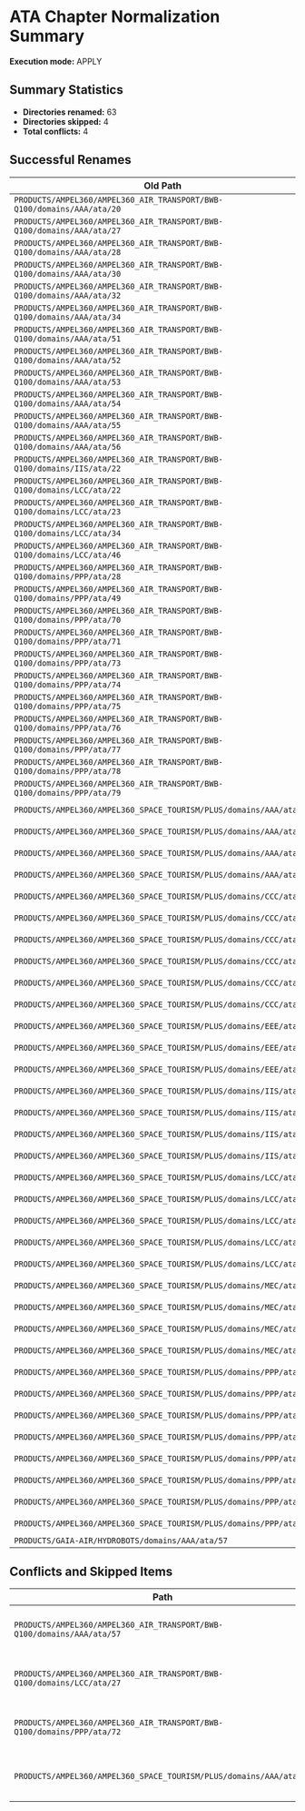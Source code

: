 # ATA Chapter Normalization Summary

**Execution mode:** APPLY

## Summary Statistics

- **Directories renamed:** 63
- **Directories skipped:** 4
- **Total conflicts:** 4

## Successful Renames

| Old Path | New Path |
|----------|----------|
| `PRODUCTS/AMPEL360/AMPEL360_AIR_TRANSPORT/BWB-Q100/domains/AAA/ata/20` | `PRODUCTS/AMPEL360/AMPEL360_AIR_TRANSPORT/BWB-Q100/domains/AAA/ata/ATA-20` |
| `PRODUCTS/AMPEL360/AMPEL360_AIR_TRANSPORT/BWB-Q100/domains/AAA/ata/27` | `PRODUCTS/AMPEL360/AMPEL360_AIR_TRANSPORT/BWB-Q100/domains/AAA/ata/ATA-27` |
| `PRODUCTS/AMPEL360/AMPEL360_AIR_TRANSPORT/BWB-Q100/domains/AAA/ata/28` | `PRODUCTS/AMPEL360/AMPEL360_AIR_TRANSPORT/BWB-Q100/domains/AAA/ata/ATA-28` |
| `PRODUCTS/AMPEL360/AMPEL360_AIR_TRANSPORT/BWB-Q100/domains/AAA/ata/30` | `PRODUCTS/AMPEL360/AMPEL360_AIR_TRANSPORT/BWB-Q100/domains/AAA/ata/ATA-30` |
| `PRODUCTS/AMPEL360/AMPEL360_AIR_TRANSPORT/BWB-Q100/domains/AAA/ata/32` | `PRODUCTS/AMPEL360/AMPEL360_AIR_TRANSPORT/BWB-Q100/domains/AAA/ata/ATA-32` |
| `PRODUCTS/AMPEL360/AMPEL360_AIR_TRANSPORT/BWB-Q100/domains/AAA/ata/34` | `PRODUCTS/AMPEL360/AMPEL360_AIR_TRANSPORT/BWB-Q100/domains/AAA/ata/ATA-34` |
| `PRODUCTS/AMPEL360/AMPEL360_AIR_TRANSPORT/BWB-Q100/domains/AAA/ata/51` | `PRODUCTS/AMPEL360/AMPEL360_AIR_TRANSPORT/BWB-Q100/domains/AAA/ata/ATA-51` |
| `PRODUCTS/AMPEL360/AMPEL360_AIR_TRANSPORT/BWB-Q100/domains/AAA/ata/52` | `PRODUCTS/AMPEL360/AMPEL360_AIR_TRANSPORT/BWB-Q100/domains/AAA/ata/ATA-52` |
| `PRODUCTS/AMPEL360/AMPEL360_AIR_TRANSPORT/BWB-Q100/domains/AAA/ata/53` | `PRODUCTS/AMPEL360/AMPEL360_AIR_TRANSPORT/BWB-Q100/domains/AAA/ata/ATA-53` |
| `PRODUCTS/AMPEL360/AMPEL360_AIR_TRANSPORT/BWB-Q100/domains/AAA/ata/54` | `PRODUCTS/AMPEL360/AMPEL360_AIR_TRANSPORT/BWB-Q100/domains/AAA/ata/ATA-54` |
| `PRODUCTS/AMPEL360/AMPEL360_AIR_TRANSPORT/BWB-Q100/domains/AAA/ata/55` | `PRODUCTS/AMPEL360/AMPEL360_AIR_TRANSPORT/BWB-Q100/domains/AAA/ata/ATA-55` |
| `PRODUCTS/AMPEL360/AMPEL360_AIR_TRANSPORT/BWB-Q100/domains/AAA/ata/56` | `PRODUCTS/AMPEL360/AMPEL360_AIR_TRANSPORT/BWB-Q100/domains/AAA/ata/ATA-56` |
| `PRODUCTS/AMPEL360/AMPEL360_AIR_TRANSPORT/BWB-Q100/domains/IIS/ata/22` | `PRODUCTS/AMPEL360/AMPEL360_AIR_TRANSPORT/BWB-Q100/domains/IIS/ata/ATA-22` |
| `PRODUCTS/AMPEL360/AMPEL360_AIR_TRANSPORT/BWB-Q100/domains/LCC/ata/22` | `PRODUCTS/AMPEL360/AMPEL360_AIR_TRANSPORT/BWB-Q100/domains/LCC/ata/ATA-22` |
| `PRODUCTS/AMPEL360/AMPEL360_AIR_TRANSPORT/BWB-Q100/domains/LCC/ata/23` | `PRODUCTS/AMPEL360/AMPEL360_AIR_TRANSPORT/BWB-Q100/domains/LCC/ata/ATA-23` |
| `PRODUCTS/AMPEL360/AMPEL360_AIR_TRANSPORT/BWB-Q100/domains/LCC/ata/34` | `PRODUCTS/AMPEL360/AMPEL360_AIR_TRANSPORT/BWB-Q100/domains/LCC/ata/ATA-34` |
| `PRODUCTS/AMPEL360/AMPEL360_AIR_TRANSPORT/BWB-Q100/domains/LCC/ata/46` | `PRODUCTS/AMPEL360/AMPEL360_AIR_TRANSPORT/BWB-Q100/domains/LCC/ata/ATA-46` |
| `PRODUCTS/AMPEL360/AMPEL360_AIR_TRANSPORT/BWB-Q100/domains/PPP/ata/28` | `PRODUCTS/AMPEL360/AMPEL360_AIR_TRANSPORT/BWB-Q100/domains/PPP/ata/ATA-28` |
| `PRODUCTS/AMPEL360/AMPEL360_AIR_TRANSPORT/BWB-Q100/domains/PPP/ata/49` | `PRODUCTS/AMPEL360/AMPEL360_AIR_TRANSPORT/BWB-Q100/domains/PPP/ata/ATA-49` |
| `PRODUCTS/AMPEL360/AMPEL360_AIR_TRANSPORT/BWB-Q100/domains/PPP/ata/70` | `PRODUCTS/AMPEL360/AMPEL360_AIR_TRANSPORT/BWB-Q100/domains/PPP/ata/ATA-70` |
| `PRODUCTS/AMPEL360/AMPEL360_AIR_TRANSPORT/BWB-Q100/domains/PPP/ata/71` | `PRODUCTS/AMPEL360/AMPEL360_AIR_TRANSPORT/BWB-Q100/domains/PPP/ata/ATA-71` |
| `PRODUCTS/AMPEL360/AMPEL360_AIR_TRANSPORT/BWB-Q100/domains/PPP/ata/73` | `PRODUCTS/AMPEL360/AMPEL360_AIR_TRANSPORT/BWB-Q100/domains/PPP/ata/ATA-73` |
| `PRODUCTS/AMPEL360/AMPEL360_AIR_TRANSPORT/BWB-Q100/domains/PPP/ata/74` | `PRODUCTS/AMPEL360/AMPEL360_AIR_TRANSPORT/BWB-Q100/domains/PPP/ata/ATA-74` |
| `PRODUCTS/AMPEL360/AMPEL360_AIR_TRANSPORT/BWB-Q100/domains/PPP/ata/75` | `PRODUCTS/AMPEL360/AMPEL360_AIR_TRANSPORT/BWB-Q100/domains/PPP/ata/ATA-75` |
| `PRODUCTS/AMPEL360/AMPEL360_AIR_TRANSPORT/BWB-Q100/domains/PPP/ata/76` | `PRODUCTS/AMPEL360/AMPEL360_AIR_TRANSPORT/BWB-Q100/domains/PPP/ata/ATA-76` |
| `PRODUCTS/AMPEL360/AMPEL360_AIR_TRANSPORT/BWB-Q100/domains/PPP/ata/77` | `PRODUCTS/AMPEL360/AMPEL360_AIR_TRANSPORT/BWB-Q100/domains/PPP/ata/ATA-77` |
| `PRODUCTS/AMPEL360/AMPEL360_AIR_TRANSPORT/BWB-Q100/domains/PPP/ata/78` | `PRODUCTS/AMPEL360/AMPEL360_AIR_TRANSPORT/BWB-Q100/domains/PPP/ata/ATA-78` |
| `PRODUCTS/AMPEL360/AMPEL360_AIR_TRANSPORT/BWB-Q100/domains/PPP/ata/79` | `PRODUCTS/AMPEL360/AMPEL360_AIR_TRANSPORT/BWB-Q100/domains/PPP/ata/ATA-79` |
| `PRODUCTS/AMPEL360/AMPEL360_SPACE_TOURISM/PLUS/domains/AAA/ata/32` | `PRODUCTS/AMPEL360/AMPEL360_SPACE_TOURISM/PLUS/domains/AAA/ata/ATA-32` |
| `PRODUCTS/AMPEL360/AMPEL360_SPACE_TOURISM/PLUS/domains/AAA/ata/51` | `PRODUCTS/AMPEL360/AMPEL360_SPACE_TOURISM/PLUS/domains/AAA/ata/ATA-51` |
| `PRODUCTS/AMPEL360/AMPEL360_SPACE_TOURISM/PLUS/domains/AAA/ata/53` | `PRODUCTS/AMPEL360/AMPEL360_SPACE_TOURISM/PLUS/domains/AAA/ata/ATA-53` |
| `PRODUCTS/AMPEL360/AMPEL360_SPACE_TOURISM/PLUS/domains/AAA/ata/55` | `PRODUCTS/AMPEL360/AMPEL360_SPACE_TOURISM/PLUS/domains/AAA/ata/ATA-55` |
| `PRODUCTS/AMPEL360/AMPEL360_SPACE_TOURISM/PLUS/domains/CCC/ata/11` | `PRODUCTS/AMPEL360/AMPEL360_SPACE_TOURISM/PLUS/domains/CCC/ata/ATA-11` |
| `PRODUCTS/AMPEL360/AMPEL360_SPACE_TOURISM/PLUS/domains/CCC/ata/25` | `PRODUCTS/AMPEL360/AMPEL360_SPACE_TOURISM/PLUS/domains/CCC/ata/ATA-25` |
| `PRODUCTS/AMPEL360/AMPEL360_SPACE_TOURISM/PLUS/domains/CCC/ata/31` | `PRODUCTS/AMPEL360/AMPEL360_SPACE_TOURISM/PLUS/domains/CCC/ata/ATA-31` |
| `PRODUCTS/AMPEL360/AMPEL360_SPACE_TOURISM/PLUS/domains/CCC/ata/33` | `PRODUCTS/AMPEL360/AMPEL360_SPACE_TOURISM/PLUS/domains/CCC/ata/ATA-33` |
| `PRODUCTS/AMPEL360/AMPEL360_SPACE_TOURISM/PLUS/domains/CCC/ata/35` | `PRODUCTS/AMPEL360/AMPEL360_SPACE_TOURISM/PLUS/domains/CCC/ata/ATA-35` |
| `PRODUCTS/AMPEL360/AMPEL360_SPACE_TOURISM/PLUS/domains/CCC/ata/38` | `PRODUCTS/AMPEL360/AMPEL360_SPACE_TOURISM/PLUS/domains/CCC/ata/ATA-38` |
| `PRODUCTS/AMPEL360/AMPEL360_SPACE_TOURISM/PLUS/domains/EEE/ata/24` | `PRODUCTS/AMPEL360/AMPEL360_SPACE_TOURISM/PLUS/domains/EEE/ata/ATA-24` |
| `PRODUCTS/AMPEL360/AMPEL360_SPACE_TOURISM/PLUS/domains/EEE/ata/33` | `PRODUCTS/AMPEL360/AMPEL360_SPACE_TOURISM/PLUS/domains/EEE/ata/ATA-33` |
| `PRODUCTS/AMPEL360/AMPEL360_SPACE_TOURISM/PLUS/domains/EEE/ata/42` | `PRODUCTS/AMPEL360/AMPEL360_SPACE_TOURISM/PLUS/domains/EEE/ata/ATA-42` |
| `PRODUCTS/AMPEL360/AMPEL360_SPACE_TOURISM/PLUS/domains/IIS/ata/22` | `PRODUCTS/AMPEL360/AMPEL360_SPACE_TOURISM/PLUS/domains/IIS/ata/ATA-22` |
| `PRODUCTS/AMPEL360/AMPEL360_SPACE_TOURISM/PLUS/domains/IIS/ata/42` | `PRODUCTS/AMPEL360/AMPEL360_SPACE_TOURISM/PLUS/domains/IIS/ata/ATA-42` |
| `PRODUCTS/AMPEL360/AMPEL360_SPACE_TOURISM/PLUS/domains/IIS/ata/45` | `PRODUCTS/AMPEL360/AMPEL360_SPACE_TOURISM/PLUS/domains/IIS/ata/ATA-45` |
| `PRODUCTS/AMPEL360/AMPEL360_SPACE_TOURISM/PLUS/domains/IIS/ata/46` | `PRODUCTS/AMPEL360/AMPEL360_SPACE_TOURISM/PLUS/domains/IIS/ata/ATA-46` |
| `PRODUCTS/AMPEL360/AMPEL360_SPACE_TOURISM/PLUS/domains/LCC/ata/22` | `PRODUCTS/AMPEL360/AMPEL360_SPACE_TOURISM/PLUS/domains/LCC/ata/ATA-22` |
| `PRODUCTS/AMPEL360/AMPEL360_SPACE_TOURISM/PLUS/domains/LCC/ata/23` | `PRODUCTS/AMPEL360/AMPEL360_SPACE_TOURISM/PLUS/domains/LCC/ata/ATA-23` |
| `PRODUCTS/AMPEL360/AMPEL360_SPACE_TOURISM/PLUS/domains/LCC/ata/27` | `PRODUCTS/AMPEL360/AMPEL360_SPACE_TOURISM/PLUS/domains/LCC/ata/ATA-27` |
| `PRODUCTS/AMPEL360/AMPEL360_SPACE_TOURISM/PLUS/domains/LCC/ata/34` | `PRODUCTS/AMPEL360/AMPEL360_SPACE_TOURISM/PLUS/domains/LCC/ata/ATA-34` |
| `PRODUCTS/AMPEL360/AMPEL360_SPACE_TOURISM/PLUS/domains/LCC/ata/46` | `PRODUCTS/AMPEL360/AMPEL360_SPACE_TOURISM/PLUS/domains/LCC/ata/ATA-46` |
| `PRODUCTS/AMPEL360/AMPEL360_SPACE_TOURISM/PLUS/domains/MEC/ata/26` | `PRODUCTS/AMPEL360/AMPEL360_SPACE_TOURISM/PLUS/domains/MEC/ata/ATA-26` |
| `PRODUCTS/AMPEL360/AMPEL360_SPACE_TOURISM/PLUS/domains/MEC/ata/28` | `PRODUCTS/AMPEL360/AMPEL360_SPACE_TOURISM/PLUS/domains/MEC/ata/ATA-28` |
| `PRODUCTS/AMPEL360/AMPEL360_SPACE_TOURISM/PLUS/domains/MEC/ata/36` | `PRODUCTS/AMPEL360/AMPEL360_SPACE_TOURISM/PLUS/domains/MEC/ata/ATA-36` |
| `PRODUCTS/AMPEL360/AMPEL360_SPACE_TOURISM/PLUS/domains/MEC/ata/47` | `PRODUCTS/AMPEL360/AMPEL360_SPACE_TOURISM/PLUS/domains/MEC/ata/ATA-47` |
| `PRODUCTS/AMPEL360/AMPEL360_SPACE_TOURISM/PLUS/domains/PPP/ata/71` | `PRODUCTS/AMPEL360/AMPEL360_SPACE_TOURISM/PLUS/domains/PPP/ata/ATA-71` |
| `PRODUCTS/AMPEL360/AMPEL360_SPACE_TOURISM/PLUS/domains/PPP/ata/72` | `PRODUCTS/AMPEL360/AMPEL360_SPACE_TOURISM/PLUS/domains/PPP/ata/ATA-72` |
| `PRODUCTS/AMPEL360/AMPEL360_SPACE_TOURISM/PLUS/domains/PPP/ata/73` | `PRODUCTS/AMPEL360/AMPEL360_SPACE_TOURISM/PLUS/domains/PPP/ata/ATA-73` |
| `PRODUCTS/AMPEL360/AMPEL360_SPACE_TOURISM/PLUS/domains/PPP/ata/74` | `PRODUCTS/AMPEL360/AMPEL360_SPACE_TOURISM/PLUS/domains/PPP/ata/ATA-74` |
| `PRODUCTS/AMPEL360/AMPEL360_SPACE_TOURISM/PLUS/domains/PPP/ata/75` | `PRODUCTS/AMPEL360/AMPEL360_SPACE_TOURISM/PLUS/domains/PPP/ata/ATA-75` |
| `PRODUCTS/AMPEL360/AMPEL360_SPACE_TOURISM/PLUS/domains/PPP/ata/76` | `PRODUCTS/AMPEL360/AMPEL360_SPACE_TOURISM/PLUS/domains/PPP/ata/ATA-76` |
| `PRODUCTS/AMPEL360/AMPEL360_SPACE_TOURISM/PLUS/domains/PPP/ata/77` | `PRODUCTS/AMPEL360/AMPEL360_SPACE_TOURISM/PLUS/domains/PPP/ata/ATA-77` |
| `PRODUCTS/AMPEL360/AMPEL360_SPACE_TOURISM/PLUS/domains/PPP/ata/78` | `PRODUCTS/AMPEL360/AMPEL360_SPACE_TOURISM/PLUS/domains/PPP/ata/ATA-78` |
| `PRODUCTS/GAIA-AIR/HYDROBOTS/domains/AAA/ata/57` | `PRODUCTS/GAIA-AIR/HYDROBOTS/domains/AAA/ata/ATA-57` |

## Conflicts and Skipped Items

| Path | Reason | Action |
|------|--------|--------|
| `PRODUCTS/AMPEL360/AMPEL360_AIR_TRANSPORT/BWB-Q100/domains/AAA/ata/57` | Target directory already exists | blocked |
| `PRODUCTS/AMPEL360/AMPEL360_AIR_TRANSPORT/BWB-Q100/domains/LCC/ata/27` | Target directory already exists | blocked |
| `PRODUCTS/AMPEL360/AMPEL360_AIR_TRANSPORT/BWB-Q100/domains/PPP/ata/72` | Target directory already exists | blocked |
| `PRODUCTS/AMPEL360/AMPEL360_SPACE_TOURISM/PLUS/domains/AAA/ata/57` | Target directory already exists | blocked |
